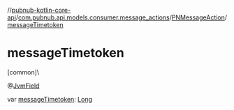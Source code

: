 //[pubnub-kotlin-core-api](../../../index.md)/[com.pubnub.api.models.consumer.message_actions](../index.md)/[PNMessageAction](index.md)/[messageTimetoken](message-timetoken.md)

# messageTimetoken

[common]\

@[JvmField](https://kotlinlang.org/api/latest/jvm/stdlib/kotlin.jvm/-jvm-field/index.html)

var [messageTimetoken](message-timetoken.md): [Long](https://kotlinlang.org/api/latest/jvm/stdlib/kotlin/-long/index.html)
